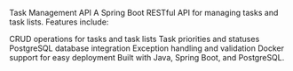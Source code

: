 Task Management API
A Spring Boot RESTful API for managing tasks and task lists.
Features include:

CRUD operations for tasks and task lists
Task priorities and statuses
PostgreSQL database integration
Exception handling and validation
Docker support for easy deployment
Built with Java, Spring Boot, and PostgreSQL.
